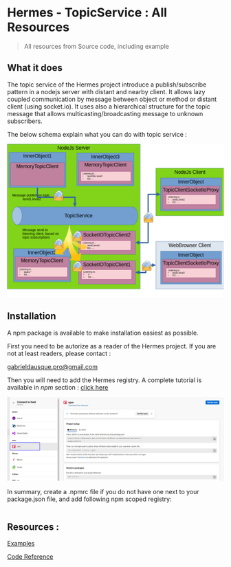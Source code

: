 # Hermes - TopicService : All Resources
>All resources from Source code, including example 

## What it does

The topic service of the Hermes project introduce a publish/subscribe pattern in a nodejs server with distant and nearby client. 
It allows lazy coupled communication by message between object or method or distant client (using socket.io). 
It uses also a hierarchical structure for the topic message that allows multicasting/broadcasting message to unknown subscribers.

The below schema explain what you can do with topic service : 

![](Images/topicservice-schemas.png)

## Installation

A npm package is available to make installation easiest as possible.

First you need to be autorize as a reader of the Hermes project. If you are not at least readers, please contact : 

[gabrieldausque.pro@gmail.com](<gabrieldausque.pro@gmail.com>)

Then you will need to add the Hermes registry. A complete tutorial is available in *npm* section : [click here](https://gdausquepro.visualstudio.com/Hermes/_packaging?_a=connect&feed=hermes)

![](Images/npm-feed-connect-001.png)

In summary, create a .npmrc file if you do not have one next to your package.json file, and add following npm scoped registry:

```

```   

## Resources :

[Examples](Examples/globals.md)

[Code Reference](Reference/globals.md)


